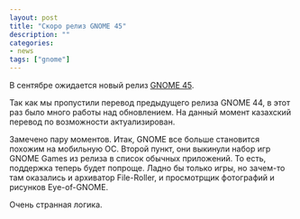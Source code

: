 ```yaml
---
layout: post
title: "Скоро релиз GNOME 45"
description: ""
categories:
- news
tags: ["gnome"]
---
```


В сентябре ожидается новый релиз [GNOME 45](https://wiki.gnome.org/FortyFive).

Так как мы пропустили перевод предыдущего релиза GNOME 44, в этот раз было много работы над обновлением. На данный момент казахский перевод по возможности актуализирован.

Замечено пару моментов. Итак, GNOME все больше становится похожим на мобильную ОС. Второй пункт, они выкинули набор игр GNOME Games из релиза в список обычных приложений.
То есть, поддержка теперь будет попроще. Ладно бы только игры, но зачем-то там оказались и архиватор File-Roller, и просмотрщик фотографий и рисунков Eye-of-GNOME.


Очень странная логика.
